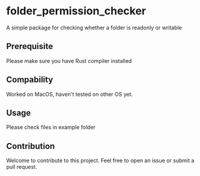 # folder_permission_checker

A simple package for checking whether a folder is readonly or writable

## Prerequisite

Please make sure you have Rust compiler installed

## Compability

Worked on MacOS, haven't tested on other OS yet.

## Usage
Please check files in example folder

## Contribution
Welcome to contribute to this project. Feel free to open an issue or submit a pull request.